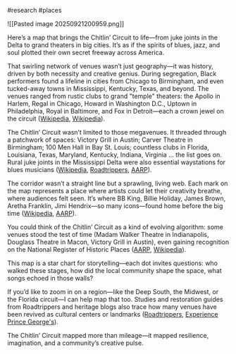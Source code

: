 #research #places 

![[Pasted image 20250921200959.png]]

Here’s a map that brings the Chitlin’ Circuit to life—from juke joints in the Delta to grand theaters in big cities. It’s as if the spirits of blues, jazz, and soul plotted their own secret freeway across America.

That swirling network of venues wasn’t just geography—it was history, driven by both necessity and creative genius. During segregation, Black performers found a lifeline in cities from Chicago to Birmingham, and even tucked-away towns in Mississippi, Kentucky, Texas, and beyond. The venues ranged from rustic clubs to grand "temple" theaters: the Apollo in Harlem, Regal in Chicago, Howard in Washington D.C., Uptown in Philadelphia, Royal in Baltimore, and Fox in Detroit—each a crown jewel on the circuit ([Wikipedia](https://en.wikipedia.org/wiki/Chitlin%27_Circuit?utm_source=chatgpt.com "Chitlin' Circuit"), [Wikipedia](https://es.wikipedia.org/wiki/Chitlin%27_Circuit?utm_source=chatgpt.com "Chitlin' Circuit")).

The Chitlin’ Circuit wasn’t limited to those megavenues. It threaded through a patchwork of spaces: Victory Grill in Austin; Carver Theatre in Birmingham; 100 Men Hall in Bay St. Louis; countless clubs in Florida, Louisiana, Texas, Maryland, Kentucky, Indiana, Virginia ... the list goes on. Rural juke joints in the Mississippi Delta were also essential waystations for blues musicians ([Wikipedia](https://en.wikipedia.org/wiki/Chitlin%27_Circuit?utm_source=chatgpt.com "Chitlin' Circuit"), [Roadtrippers](https://roadtrippers.com/magazine/chitlin-circuit-road-trip/?utm_source=chatgpt.com "7 restored theaters and cultural arts centers along the ..."), [AARP](https://www.aarp.org/travel/vacation-ideas/history-culture/chitlin-circuit-music-venues//?utm_source=chatgpt.com "5 Chitlin﻿' Circuit Music Venues Throughout the Country")).

The corridor wasn’t a straight line but a sprawling, living web. Each mark on the map represents a place where artists could let their creativity breathe, where audiences felt seen. It’s where BB King, Billie Holiday, James Brown, Aretha Franklin, Jimi Hendrix—so many icons—found home before the big time ([Wikipedia](https://en.wikipedia.org/wiki/Chitlin%27_Circuit?utm_source=chatgpt.com "Chitlin' Circuit"), [AARP](https://www.aarp.org/travel/vacation-ideas/history-culture/chitlin-circuit-music-venues//?utm_source=chatgpt.com "5 Chitlin﻿' Circuit Music Venues Throughout the Country")).

You could think of the Chitlin’ Circuit as a kind of evolving algorithm: some venues stood the test of time (Madam Walker Theatre in Indianapolis, Douglass Theatre in Macon, Victory Grill in Austin), even gaining recognition on the National Register of Historic Places ([AARP](https://www.aarp.org/travel/vacation-ideas/history-culture/chitlin-circuit-music-venues//?utm_source=chatgpt.com "5 Chitlin﻿' Circuit Music Venues Throughout the Country"), [Wikipedia](https://en.wikipedia.org/wiki/Victory_Grill?utm_source=chatgpt.com "Victory Grill")).

This map is a star chart for storytelling—each dot invites questions: who walked these stages, how did the local community shape the space, what songs echoed in those walls?

If you’d like to zoom in on a region—like the Deep South, the Midwest, or the Florida circuit—I can help map that too. Studies and restoration guides from Roadtrippers and heritage blogs also trace how many venues have been revived as cultural centers or landmarks ([Roadtrippers](https://roadtrippers.com/magazine/chitlin-circuit-road-trip/?utm_source=chatgpt.com "7 restored theaters and cultural arts centers along the ..."), [Experience Prince George's](https://www.experienceprincegeorges.com/blog/post/explore-the-chitlin-circuit-a-journey-through-historic-african-american-music-venues/?utm_source=chatgpt.com "Explore the Chitlin' Circuit: A Journey Through Historic ...")).

The Chitlin’ Circuit mapped more than mileage—it mapped resilience, imagination, and a community’s creative pulse.